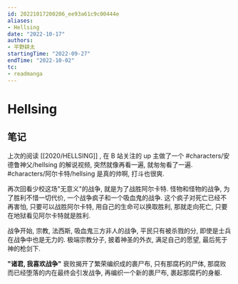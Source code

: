 ```yaml
---
id: 20221017200206_ee93a61c9c00444e
aliases:
- Hellsing
date: "2022-10-17"
authors:
- 平野耕太
startingTime: "2022-09-27"
endTime: "2022-10-02"
tc:
- readmanga
---
```


# Hellsing

## 笔记
上次的阅读 [[2020/HELLSING]] , 在 B 站关注的 up 主做了一个 #characters/安德鲁神父/hellsing 的解说视频, 突然就像再看一遍, 就匆匆看了一遍.
#characters/阿尔卡特/hellsing 是真的帅啊, 打斗也很爽.

再次回看少校这场"无意义"的战争, 就是为了战胜阿尔卡特.
怪物和怪物的战争, 为了胜利不惜一切代价, 一个战争疯子和一个吸血鬼的战争.
这个疯子对死亡已经不再害怕, 只要可以战胜阿尔卡特, 用自己的生命可以换取胜利, 那就走向死亡, 只要在地狱看见阿尔卡特就是胜利.

战争开始, 宗教, 法西斯, 吸血鬼三方非人的战争, 平民只有被杀戮的分, 即使是士兵在战争中也是无力的.
极端宗教分子, 披着神圣的外衣, 满足自己的愿望, 最后死于神的枪剑下.

**"诸君, 我喜欢战争"**
衰败揭开了繁荣编织成的裹尸布, 只有那腐朽的尸体,
那腐败而已经堕落的内在最终会引发战争, 再编织一个新的裹尸布, 裹起那腐朽的身躯.